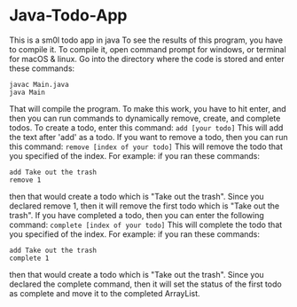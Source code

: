 # Java-Todo-App
This is a sm0l todo app in java
To see the results of this program, you have to compile it.
To compile it, open command prompt for windows, or terminal for macOS & linux.
Go into the directory where the code is stored and enter these commands:
```
javac Main.java
java Main
```
That will compile the program.
To make this work, you have to hit enter, and then you can run commands to dynamically remove, create, and complete todos.
To create a todo, enter this command: ```add [your todo]``` This will add the text after 'add' as a todo. 
If you want to remove a todo, then you can run this command: ```remove [index of your todo]``` This will remove the todo that you specified of the index. 
For example: if you ran these commands:
```
add Take out the trash
remove 1
``` 
then that would create a todo which is "Take out the trash". Since you declared remove 1, then it will remove the first todo which is "Take out the trash".
If you have completed a todo, then you can enter the following command: ```complete [index of your todo]``` This will complete the todo that you specified of the index.
For example: if you ran these commands:
```
add Take out the trash
complete 1
``` 
then that would create a todo which is "Take out the trash". Since you declared the complete command, then it will set the status of the first todo as complete and move it to the completed ArrayList.
